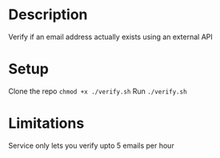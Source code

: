 # Description
Verify if an email address actually exists using an external API
# Setup
Clone the repo
`chmod +x ./verify.sh`
Run `./verify.sh`
# Limitations
Service only lets you verify upto 5 emails per hour
